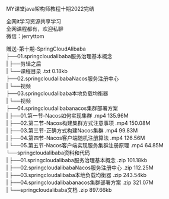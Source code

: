 MY课堂java架构师教程十期2022完结

全网it学习资源共享学习<br>全网课程都有，欢迎私聊<br>微信：jerryttom<br>

赠送-第十期-SpringCloudAlibaba<br> ├──01.springcloudalibaba服务治理基本概念<br> | ├──剪辑之后<br> | └──课程目录 .txt 0.18kb<br> ├──02.springcloudalibabaNacos服务注册中心<br> | └──视频<br> ├──03.springcloudalibaba本地负载均衡器<br> | └──视频<br> ├──04.springcloudalibabanacos集群部署方案<br> | ├──01.第一节-Nacos如何实现集群 .mp4 135.96M<br> | ├──02.第二节-Nacos构建集群方式注意事项 .mp4 150.08M<br> | ├──03.第三节-正确方式构建Nacos集群 .mp4 99.83M<br> | ├──04.第四节-Nacos客户端随机注册算法 .mp4 126.56M<br> | └──05.第五节-Nacos客户端实现服务集群注册原理 .mp4 64.85M<br> └──springcloudalibaba资料和代码<br> | ├──01.springcloudalibaba服务治理基本概念 .zip 101.18kb<br> | ├──02.springcloudalibabaNacos服务注册中心 .zip 112.25M<br> | ├──03.springcloudalibaba本地负载均衡器 .zip 243.54kb<br> | ├──04.springcloudalibabanacos集群部署方案 .zip 321.07M<br> | └──springcloudalibaba文档 .zip 897.66kb